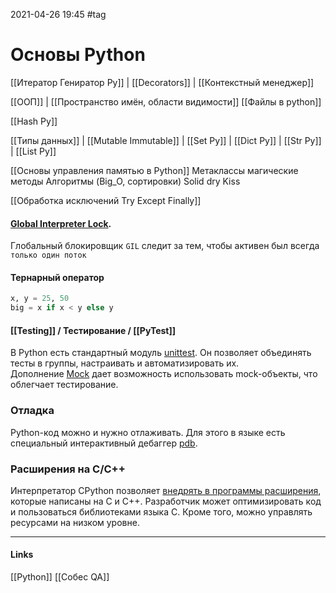 2021-04-26 19:45
#tag
# Основы Python
[[Итератор Гениратор Py]] | [[Decorators]] | [[Контекстный менеджер]]

[[ООП]] | [[Пространство имён, области видимости]]
[[Файлы в python]]

[[Hash Py]]

[[Типы данных]] | [[Mutable Immutable]] | 
[[Set Py]] | [[Dict Py]] | [[Str Py]] | [[List Py]]

[[Основы управления памятью в Python]]
Метаклассы магические методы
Алгоритмы (Big_O, сортировки)
Solid dry Kiss

[[Обработка исключений Try Except Finally]] 

#### [Global Interpreter Lock](https://ru.wikipedia.org/wiki/Global_Interpreter_Lock).
Глобальный блокировщик `GIL` следит за тем, чтобы активен был всегда `только один поток`
#### Тернарный оператор
```py
x, y = 25, 50
big = x if x < y else y
```
#### [[Testing]] / Тестирование / [[PyTest]]
В Python есть стандартный модуль [unittest](https://docs.python.org/3/library/unittest.html). Он позволяет объединять тесты в группы, настраивать и автоматизировать их. Дополнение [Mock](https://pypi.python.org/pypi/mock) дает возможность использовать mock-объекты, что облегчает тестирование. 
### Отладка
Python-код можно и нужно отлаживать. Для этого в языке есть специальный интерактивный дебаггер [pdb](http://python-lab.ru/documentation/27/stdlib/pdb.html).
### Расширения на C/C++
Интерпретатор CPython позволяет [внедрять в программы расширения](https://docs.microsoft.com/ru-ru/visualstudio/python/working-with-c-cpp-python-in-visual-studio), которые написаны на C и C++. Разработчик может оптимизировать код и пользоваться библиотеками языка C. Кроме того, можно управлять ресурсами на низком уровне.
_____________
#### Links
[[Python]] [[Собес QA]]